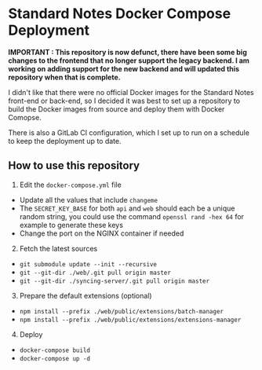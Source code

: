 # Standard Notes Docker Compose Deployment

__IMPORTANT : This repository is now defunct, there have been some big changes to the frontend that no longer support the legacy backend. I am working on adding support for the new backend and will updated this repository when that is complete.__

I didn't like that there were no official Docker images for the Standard Notes
front-end or back-end, so I decided it was best to set up a repository to build
the Docker images from source and deploy them with Docker Comopse.

There is also a GitLab CI configuration, which I set up to run on a schedule to
keep the deployment up to date.

## How to use this repository

1. Edit the `docker-compose.yml` file
  - Update all the values that include `changeme`
  - The `SECRET_KEY_BASE` for both `api` and `web` should each be a unique random string, you could use the command `openssl rand -hex 64` for example to generate these keys
  - Change the port on the NGINX container if needed
2. Fetch the latest sources
  - `git submodule update --init --recursive`
  - `git --git-dir ./web/.git pull origin master`
  - `git --git-dir ./syncing-server/.git pull origin master`
3. Prepare the default extensions (optional)
  - `npm install --prefix ./web/public/extensions/batch-manager`
  - `npm install --prefix ./web/public/extensions/extensions-manager`
4. Deploy
  - `docker-compose build`
  - `docker-compose up -d`
